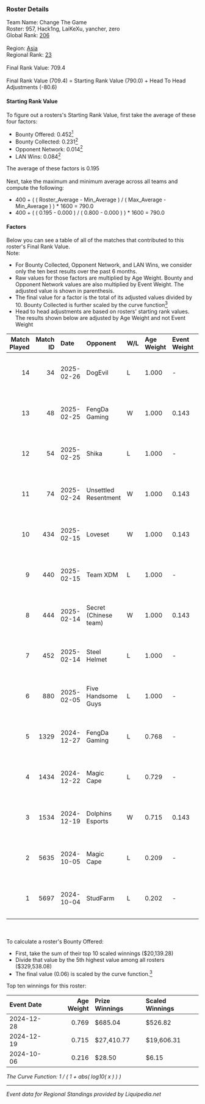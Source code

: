 ### Roster Details<br />
Team Name: Change The Game<br />
Roster: 957, Hack1ng, LaiKeXu, yancher, zero<br />
Global Rank: [206](../standings_global.md)<br />
<br />
Region: [Asia]( ../standings_asia.md)<br />
Regional Rank: [23]( ../standings_asia.md)<br />
<br />
Final Rank Value:  709.4<br />
<br />
Final Rank Value (709.4) = Starting Rank Value (790.0) + Head To Head Adjustments (-80.6)<br />

#### Starting Rank Value<br />
To figure out a rosters's Starting Rank Value, first take the average of these four factors:<br />
- Bounty Offered: 0.452[<sup>1</sup>](#table2)
- Bounty Collected: 0.231[<sup>2</sup>](#table1)
- Opponent Network: 0.014[<sup>2</sup>](#table1)
- LAN Wins: 0.084[<sup>2</sup>](#table1)

The average of these factors is 0.195<br />
<br />
Next, take the maximum and minimum average across all teams and compute the following:<br />
- 400 + ( ( Roster_Average - Min_Average ) / ( Max_Average - Min_Average ) ) * 1600 = 790.0
- 400 + ( ( 0.195 - 0.000 ) / ( 0.800 - 0.000 ) ) * 1600 = 790.0


#### Factors<br />
Below you can see a table of all of the matches that contributed to this roster's Final Rank Value.<br />
Note:<br />

- For Bounty Collected, Opponent Network, and LAN Wins, we consider only the ten best results over the past 6 months.
- Raw values for those factors are multiplied by Age Weight. Bounty and Opponent Network values are also multiplied by Event Weight. The adjusted value is shown in parenthesis.
- The final value for a factor is the total of its adjusted values divided by 10. Bounty Collected is further scaled by the curve function[<sup>3</sup>](#curveFunction)
- Head to head adjustments are based on rosters' starting rank values. The results shown below are adjusted by Age Weight and not Event Weight
<span id="table1"></span><br />


| Match Played | Match ID | Date       | Opponent              | W/L | Age Weight | Event Weight | Bounty Collected | Opponent Network | LAN Wins  | H2H Adj. | Roster                                  |
| -: | -: | :- | :- | :- | :- | :- | :- | :- | :- | -: | :- |
|           14 |       34 | 2025-02-26 | DogEvil               | L   | 1.000      | -            | -                | -                | -         |    -9.02 | 957, Hack1ng, LaiKeXu, yancher, zero    |
|           13 |       48 | 2025-02-25 | FengDa Gaming         | W   | 1.000      | 0.143        | 0.008 (0.001)    | 0.550 (0.079)    | 0 (0.000) |    15.11 | 957, Hack1ng, LaiKeXu, yancher, zero    |
|           12 |       54 | 2025-02-25 | Shika                 | L   | 1.000      | -            | -                | -                | -         |   -19.45 | 957, Hack1ng, LaiKeXu, yancher, zero    |
|           11 |       74 | 2025-02-24 | Unsettled Resentment  | W   | 1.000      | 0.143        | 0.014 (0.002)    | 0.258 (0.037)    | 0 (0.000) |    16.95 | 957, Hack1ng, LaiKeXu, yancher, zero    |
|           10 |      434 | 2025-02-15 | Loveset               | W   | 1.000      | 0.143        | 0.000 (0.000)    | 0.141 (0.020)    | 0 (0.000) |     5.65 | 957, Hack1ng, LaiKeXu, Yancher, zero    |
|            9 |      440 | 2025-02-15 | Team XDM              | L   | 1.000      | -            | -                | -                | -         |   -22.14 | 957, Hack1ng, LaiKeXu, Yancher, zero    |
|            8 |      444 | 2025-02-14 | Secret (Chinese team) | W   | 1.000      | 0.143        | 0.000 (0.000)    | 0.000 (0.000)    | 0 (0.000) |     4.38 | 957, Hack1ng, LaiKeXu, Yancher, zero    |
|            7 |      452 | 2025-02-14 | Steel Helmet          | L   | 1.000      | -            | -                | -                | -         |   -22.92 | 957, Hack1ng, LaiKeXu, Yancher, zero    |
|            6 |      880 | 2025-02-05 | Five Handsome Guys    | L   | 1.000      | -            | -                | -                | -         |   -18.02 | 957, Hack1ng, LaiKeXu, yancher, zero    |
|            5 |     1329 | 2024-12-27 | FengDa Gaming         | L   | 0.768      | -            | -                | -                | -         |   -13.22 | 957, Hack1ng, LaiKeXu, yancher, zero    |
|            4 |     1434 | 2024-12-22 | Magic Cape            | L   | 0.729      | -            | -                | -                | -         |   -14.30 | 957, Hack1ng, LaiKeXu, yancher, zero    |
|            3 |     1534 | 2024-12-19 | Dolphins Esports      | W   | 0.715      | 0.143        | 0.015 (0.002)    | 0.000 (0.000)    | 1 (0.715) |     5.36 | 957, Hack1ng, LaiKeXu, yancher, zero    |
|            2 |     5635 | 2024-10-05 | Magic Cape            | L   | 0.209      | -            | -                | -                | -         |    -4.22 | 957, Hack1ng, LaiKeXu, LIngGod, yancher |
|            1 |     5697 | 2024-10-04 | StudFarm              | L   | 0.202      | -            | -                | -                | -         |    -4.71 | 957, Hack1ng, LaiKeXu, LIngGod, yancher |

<br />
<span id="table2"></span><br />
To calculate a roster's Bounty Offered:<br />

- First, take the sum of their top 10 scaled winnings ($20,139.28)
- Divide that value by the 5th highest value among all rosters ($329,538.08)
- The final value (0.06) is scaled by the curve function.[<sup>3</sup>](#curveFunction)

Top ten winnings for this roster:<br />

| Event Date | Age Weight | Prize Winnings | Scaled Winnings |
| :- | -: | :- | :- |
| 2024-12-28 |      0.769 | $685.04        | $526.82         |
| 2024-12-19 |      0.715 | $27,410.77     | $19,606.31      |
| 2024-10-06 |      0.216 | $28.50         | $6.15           |


<span id="curveFunction"></span>_The Curve Function: 1 / ( 1 + abs( log10( x ) ) )_<br />

---
_Event data for Regional Standings provided by Liquipedia.net_<br />
